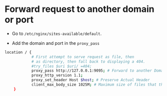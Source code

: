 # Forward request to another domain or port

* Go to `/etc/nginx/sites-available/default`.

* Add the domain and port in the `proxy_pass`

```bash
location / {
            # First attempt to serve request as file, then
            # as directory, then fall back to displaying a 404.
            #try_files $uri $uri/ =404;
            proxy_pass http://127.0.0.1:9095; # Forward to another Domain/PORT
            proxy_http_version 1.1;
            proxy_set_header Host $host; # Preserve Actual Header
            client_max_body_size 1025M; # Maximum size of files that they can upload
    }
```